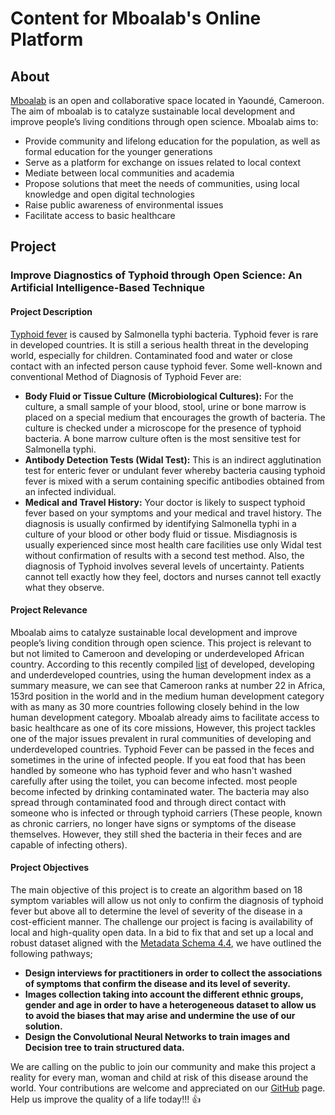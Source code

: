 # Content for Mboalab's Online Platform
## About

[Mboalab](https://www.mboalab.africa/) is an open and collaborative space located in Yaoundé, Cameroon. The aim of mboalab is to catalyze sustainable local development and improve people’s living conditions through open science.
Mboalab aims to:
* Provide community and lifelong education for the population, as well as formal education for the younger generations
* Serve as a platform for exchange on issues related to local context
* Mediate between local communities and academia
* Propose solutions that meet the needs of communities, using local knowledge and open digital technologies
* Raise public awareness of environmental issues
* Facilitate access to basic healthcare
## Project
### Improve Diagnostics of Typhoid through Open Science: An Artificial Intelligence-Based Technique

#### Project Description
[Typhoid fever](https://www.nhs.uk/conditions/typhoid-fever/#:~:text=Typhoid%20fever%20is%20a%20bacterial,that%20cause%20salmonella%20food%20poisoning.) is caused by Salmonella typhi bacteria. Typhoid fever is rare in developed countries. It is still a serious health threat in the developing world, especially for children. Contaminated food and water or close contact with an infected person cause typhoid fever. Some well-known and conventional Method of Diagnosis of Typhoid Fever are:
* __Body Fluid or Tissue Culture (Microbiological Cultures):__ For the culture, a small sample of your blood, stool, urine or bone marrow is placed on a special medium that encourages the growth of bacteria. The culture is checked under a microscope for the presence of typhoid bacteria. A bone marrow culture often is the most sensitive test for Salmonella typhi.
* __Antibody Detection Tests (Widal Test):__ This is an indirect agglutination test for enteric fever or undulant fever whereby bacteria causing typhoid fever is mixed with a serum containing specific antibodies obtained from an infected individual.
* __Medical and Travel History:__ Your doctor is likely to suspect typhoid fever based on your symptoms and your medical and travel history. The diagnosis is usually confirmed by identifying Salmonella typhi in a culture of your blood or other body fluid or tissue.
Misdiagnosis is usually experienced since most health care facilities use only Widal test without confirmation of results with a second test method. Also, the diagnosis of Typhoid involves several levels of uncertainty. Patients cannot tell exactly how they feel, doctors and nurses cannot tell exactly what they observe.

#### Project Relevance
Mboalab aims to catalyze sustainable local development and improve people’s living condition through open science. This project is relevant to but not limited to Cameroon and developing or underdeveloped African country.
According to this recently compiled [list](https://en.wikipedia.org/wiki/List_of_African_countries_by_Human_Development_Index) of developed, developing and underdeveloped countries, using the human development index as a summary measure, we can see that Cameroon ranks at number 22 in Africa, 153rd position in the world and in the medium human development category with as many as 30 more countries following closely behind in the low human development category. Mboalab already aims to facilitate access to basic healthcare as one of its core missions, However, this project tackles one of the major issues prevalent in rural communities of developing and underdeveloped countries.
Typhoid Fever can be passed in the feces and sometimes in the urine of infected people. If you eat food that has been handled by someone who has typhoid fever and who hasn't washed carefully after using the toilet, you can become infected. most people become infected by drinking contaminated water. The bacteria may also spread through contaminated food and through direct contact with someone who is infected or through typhoid carriers (These people, known as chronic carriers, no longer have signs or symptoms of the disease themselves. However, they still shed the bacteria in their feces and are capable of infecting others).

#### Project Objectives
The main objective of this project is to create an algorithm based on 18 symptom variables will allow us not only to confirm the diagnosis of typhoid fever but above all to determine the level of severity of the disease in a cost-efficient manner. The challenge our project is facing is availability of local and high-quality open data. In a bid to fix that and set up a local and robust dataset aligned with the [Metadata Schema 4.4](https://schema.datacite.org/), we have outlined the following pathways;
* __Design interviews for practitioners in order to collect the associations of symptoms that confirm the disease and its level of severity.__
* __Images collection taking into account the different ethnic groups, gender and age in order to have a heterogeneous dataset to allow us to avoid the biases that may arise and undermine the use of our solution.__
* __Design the Convolutional Neural Networks to train images and Decision tree to train structured data.__

We are calling on the public to join our community and make this project a reality for every man, woman and child at risk of this disease around the world.
Your contributions are welcome and appreciated on our [GitHub](https://github.com/Mboalab/Mboalab-Outreachy_December-to-March-2022-internship-round/blob/main/Starter%20Tasks/List%20of%20all%20project's%20Tasks.md) page. Help us improve the quality of a life today!!! :+1:
